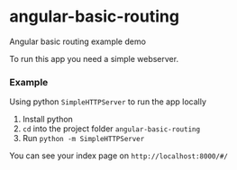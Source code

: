 # angular-basic-routing
Angular basic routing example demo

To run this app you need a simple webserver.

### Example
Using python `SimpleHTTPServer` to run the app locally

1. Install python
2. `cd` into the project folder `angular-basic-routing`
3. Run `python -m SimpleHTTPServer`

You can see your index page on `http://localhost:8000/#/`